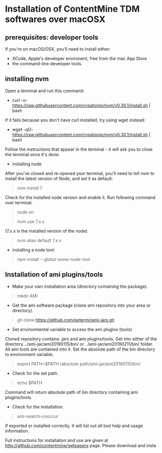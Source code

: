 # Installation of ContentMine TDM softwares over macOSX


## prerequisites: developer tools

If you're on macOS/OSX, you'll need to install either:

- XCode, Apple's developer environent, free from the mac App Store
- the command-line developer tools.
## installing nvm

Open a terminal and run this command:

- curl -o- https://raw.githubusercontent.com/creationix/nvm/v0.30.1/install.sh | bash

If it fails because you don't have curl installed, try using wget instead:

- wget -qO- https://raw.githubusercontent.com/creationix/nvm/v0.30.1/install.sh | bash

Follow the instructions that appear in the terminal - it will ask you to close the terminal once it's done.

- installing node

After you've closed and re-opened your terminal, you'll need to tell nvm to install the latest version of Node, and set it as default:

>nvm install 7

Check for the installed node version and enable it. Run following command over terminal.

>node on

>nvm use 7.x.x

(7.x.x is the installed version of the node)

>nvm alias default 7.x.x

- installing a node tool:

>npm install --global some-node-tool

## Installation of ami plugins/tools

- Make your own installation area (directory containing the package).
   
> mkdir AMI

- Get the ami software package (clone ami repository into your area or directory).  

> git clone https://github.com/petermr/ami-jars.git

- Set environmental variable to access the ami plugins (tools)

Cloned repository contains .jars and ami plugins/tools. Get into either of the directory ../ami-jar/ami20190115/bin/ or 
../ami-jar/ami20190211/bin/ folder. All ami tools are contained into it. Set the absolute path of the bin directory to environment variable.

> export PATH=$PATH:/absolute path/ami-jar/ami20190115/bin/


- Check for the set path.

> echo $PATH

Command will return absolute path of bin directory containing ami plugins/tools.

- Check for the installation.

> ami-search-cooccur

If exported or installed correctly. It will list out all tool help and usage information.


Full instructions for installation and use are given at http://github.com/contentmine/getpapers page. Please download and insta

